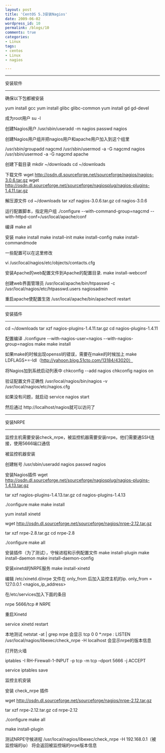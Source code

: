 ```yaml
---
layout: post
title: 'CentOS 5.3安装Nagios'
date: 2009-06-02
wordpress_id: 10
permalink: /blogs/10
comments: true
categories:
- Linux
tags:
- centos
- Linux
- nagios

---
```

***********************************************
安装软件
***********************************************

确保以下包都被安装

yum install gcc
yum install glibc glibc-common
yum install gd gd-devel

成为root用户
su -l

创建Nagios用户
/usr/sbin/useradd -m nagios
passwd nagios

创建Nagios用户组并把nagios用户和apache用户加入到这个组里

/usr/sbin/groupadd nagcmd
/usr/sbin/usermod -a -G nagcmd nagios
/usr/sbin/usermod -a -G nagcmd apache

创建下载目录
mkdir ~/downloads
cd ~/downloads

下载文件
wget http://osdn.dl.sourceforge.net/sourceforge/nagios/nagios-3.0.6.tar.gz
wget http://osdn.dl.sourceforge.net/sourceforge/nagiosplug/nagios-plugins-1.4.11.tar.gz

解压源文件
cd ~/downloads
tar xzf nagios-3.0.6.tar.gz
cd nagios-3.0.6

运行配置脚本，指定用户组
./configure --with-command-group=nagcmd --with-httpd-conf=/usr/local/apache/conf

编译
make all

安装
make install
make install-init
make install-config
make install-commandmode

一些配置可以在这里修改

vi /usr/local/nagios/etc/objects/contacts.cfg

安装Apache的web配置文件到Apache的配置目录.
make install-webconf

创建web界面管理员
/usr/local/apache/bin/htpasswd -c /usr/local/nagios/etc/htpasswd.users nagiosadmin

重启apache使配置生效
/usr/local/apache/bin/apachectl restart

***********************************************
安装插件
***********************************************
cd ~/downloads
tar xzf nagios-plugins-1.4.11.tar.gz
cd nagios-plugins-1.4.11

配置编译
./configure --with-nagios-user=nagios --with-nagios-group=nagios
make
make install

如果make的时候出现openssl的错误，需要在make的时候加上
make LDFLAGS+=-ldl（http://yahoon.blog.51cto.com/13184/43020）

将Nagios加到系统启动列表中
chkconfig --add nagios
chkconfig nagios on

验证配置文件正确性
/usr/local/nagios/bin/nagios -v /usr/local/nagios/etc/nagios.cfg

如果没有问题，就启动
service nagios start

然后通过
http://localhost/nagios就可以访问了

***********************************************
安装NRPE
***********************************************
监控主机需要安装check_nrpe，被监控机器需要安装nrpe。他们需要通SSH连接，使用5666端口通信

被监控机器安装

创建帐号
/usr/sbin/useradd nagios
passwd nagios

安装Nagios插件
wget http://osdn.dl.sourceforge.net/sourceforge/nagiosplug/nagios-plugins-1.4.13.tar.gz

tar xzf nagios-plugins-1.4.13.tar.gz
cd nagios-plugins-1.4.13

./configure
make
make install

yum install xinetd

wget http://osdn.dl.sourceforge.net/sourceforge/nagios/nrpe-2.12.tar.gz

tar xzf nrpe-2.8.tar.gz
cd nrpe-2.8

./configure
make all

安装插件（为了测试），守候进程和示例配置文件
make install-plugin
make install-daemon
make install-daemon-config

安装xinetd的NRPE服务
make install-xinetd

编辑 /etc/xinetd.d/nrpe 文件在 only_from 后加入监控主机的ip.
only_from = 127.0.0.1 &lt;nagios_ip_address&gt;

在/etc/services加入下面的条目

nrpe         5666/tcp             # NRPE

重启Xinetd

service xinetd restart

本地测试
netstat -at | grep nrpe
会显示
tcp             0             0 *:nrpe     *:*     LISTEN
/usr/local/nagios/libexec/check_nrpe -H localhost
会显示nrpe的版本信息

打开防火墙

iptables -I RH-Firewall-1-INPUT -p tcp -m tcp –dport 5666 -j ACCEPT

service iptables save

监控主机安装

安装 check_nrpe 插件

wget http://osdn.dl.sourceforge.net/sourceforge/nagios/nrpe-2.12.tar.gz

tar xzf nrpe-2.12.tar.gz
cd nrpe-2.12

./configure
make all

make install-plugin

测试NRPE守候进程
/usr/local/nagios/libexec/check_nrpe -H 192.168.0.1（被监控端的ip）
将会返回被监控端的nrpe版本信息
